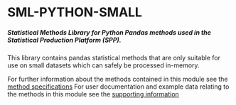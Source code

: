 # SML-PYTHON-SMALL

##### Statistical Methods Library for Python Pandas methods used in the **S**tatistical **P**roduction **P**latform (SPP).

This library contains pandas statistical methods that are only suitable for use on small datasets which can safely be processed in-memory.

For further information about the methods contained in this module see the [method specifications](https://github.com/ONSdigital/Statistical-Method-Specifications)
For user documentation and example data relating to the methods in this module see the [supporting information](https://github.com/ONSdigital/sml-supporting-info)


